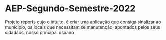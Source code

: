 # AEP-Segundo-Semestre-2022
Projeto reports cujo o intuito, é criar uma aplicação que consiga sinalizar ao municipio, 
os locais que necessitam de manutenção, apontados pelos seus sidadãos, nosso principal usuairo
